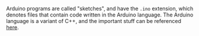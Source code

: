 Arduino programs are called "sketches", and have the `.ino` extension, which denotes files that contain code written in the Arduino language. The Arduino language is a variant of C++, and the important stuff can be referenced [here](/language-reference/arduino-lang-reference/README.md).

